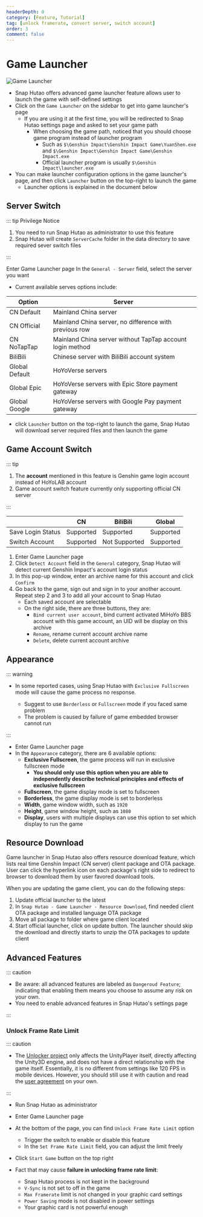 ```yaml
---
headerDepth: 0
category: [Feature, Tutorial]
tag: [unlock framerate, convert server, switch account]
order: 3
comment: false
---
```


# Game Launcher

![Game Launcher](https://img.alicdn.com/imgextra/i4/1797064093/O1CN01a8DIs91g6dyJFyg2X_!!1797064093.png_.webp)

- Snap Hutao offers advanced game launcher feature allows user to launch the game with self-defined settings
- Click on the `Game Launcher` on the sidebar to get into game launcher's page
  - If you are using it at the first time, you will be redirected to Snap Hutao settings page and asked to set your game path
    - When choosing the game path, noticed that you should choose game program instead of launcher program
      - Such as `$\Genshin Impact\Genshin Impact Game\YuanShen.exe` and `$\Genshin Impact\Genshin Impact Game\Genshin Impact.exe`
      - Official launcher program is usually `$\Genshin Impact\launcher.exe`
- You can make launcher configuration options in the game launcher's page, and then click `Launcher` button on the top-right to launch the game
  - Launcher options is explained in the document below

## Server Switch

::: tip Privilege Notice

1. You need to run Snap Hutao as administrator to use this feature
2. Snap Hutao will create `ServerCache` folder in the data directory to save required sever switch files

:::

Enter Game Launcher page
In the `General - Server` field, select the server you want

- Current available serves options include:

| Option         | Server                                                    |
| -------------- | --------------------------------------------------------- |
| CN Default     | Mainland China server                                     |
| CN Official    | Mainland China server, no difference with previous row    |
| CN NoTapTap    | Mainland China server without TapTap account login method |
| BiliBili       | Chinese server with BiliBili account system               |
| Global Default | HoYoVerse servers                                         |
| Global Epic    | HoYoVerse servers with Epic Store payment gateway         |
| Global Google  | HoYoVerse servers with Google Pay payment gateway         |

- click `Launcher` button on the top-right to launch the game, Snap Hutao will download server required files and then launch the game

## Game Account Switch

::: tip

1. The **account** mentioned in this feature is Genshin game login account instead of HoYoLAB account
2. Game account switch feature currently only supporting official CN server

:::

|                   | CN        | BiliBili      | Global    |
| ----------------- | --------- | ------------- | --------- |
| Save Login Status | Supported | Supported     | Supported |
| Switch Account    | Supported | Not Supported | Supported |

1. Enter Game Launcher page
2. Click `Detect Account` field in the `General` category, Snap Hutao will detect current Genshin Impact's account login status
3. In this pop-up window, enter an archive name for this account and click `Confirm`
4. Go back to the game, sign out and sign in to your another account. Repeat step 2 and 3 to add all your account to Snap Hutao
   - Each saved account are selectable
   - On the right side, there are three buttons, they are:
     - `Bind current user account`, bind current activated MiHoYo BBS account with this game account, an UID will be display on this archive
     - `Rename`, rename current account archive name
     - `Delete`, delete current account archive

## Appearance

::: warning

- In some reported cases, using Snap Hutao with `Exclusive Fullscreen` mode will cause the game process no response.

  - Suggest to use `Borderless` or `Fullscreen` mode if you faced same problem
  - The problem is caused by failure of game embedded browser cannot run

:::

- Enter Game Launcher page
- In the `Appearance` category, there are 6 available options:
  - **Exclusive Fullscreen**, the game process will run in exclusive fullscreen mode
    - **You should only use this option when you are able to independently describe technical principles and effects of exclusive fullscreen**
  - **Fullscreen**, the game display mode is set to fullscreen
  - **Borderless**, the game display mode is set to borderless
  - **Width**, game window width, such as `1920`
  - **Height**, game window height, such as `1080`
  - **Display**, users with multiple displays can use this option to set which display to run the game

## Resource Download

Game launcher in Snap Hutao also offers resource download feature, which lists real time Genshin Impact (CN server)
client package and OTA package. User can click the hyperlink icon on each package's right side to redirect to browser to
download them by user favored download tools.

When you are updating the game client, you can do the following steps:

1. Update official launcher to the latest
2. In `Snap Hutao - Game Launcher - Resource Download`, find needed client OTA package and installed language OTA package
3. Move all package to folder where game client located
4. Start official launcher, click on update button. The launcher should skip the download and directly starts to unzip the OTA packages to update client

## Advanced Features

::: caution

- Be aware: all advanced features are labeled as `Dangeroud Feature`; indicating that enabling them means you choose
  to assume any risk on your own.
- You need to enable advanced features in Snap Hutao's settings page

:::

### Unlock Frame Rate Limit

::: caution

- The [Unlocker project](https://github.com/DGP-Studio/Unlocker) only affects the UnityPlayer itself, directly affecting
  the Unity3D engine, and does not have a direct relationship with the game itself. Essentially, it is no different from
  settings like 120 FPS in mobile devices. However, you should still use it with caution and read the [user agreement](../statements/tos.md)
  on your own.

:::

- Run Snap Hutao as administrator
- Enter Game Launcher page
- At the bottom of the page, you can find `Unlock Frame Rate Limit` option
  - Trigger the switch to enable or disable this feature
  - In the `Set Frame Rate Limit` field, you can adjust the limit freely
- Click `Start Game` button on the top right

- Fact that may cause **failure in unlocking frame rate limit**:
  - Snap Hutao process is not kept in the background
  - `V-Sync` is not set to off in the game
  - `Max Framerate` limit is not changed in your graphic card settings
  - `Power Saving` mode is not disabled in power settings
  - Your graphic card is not powerful enough
